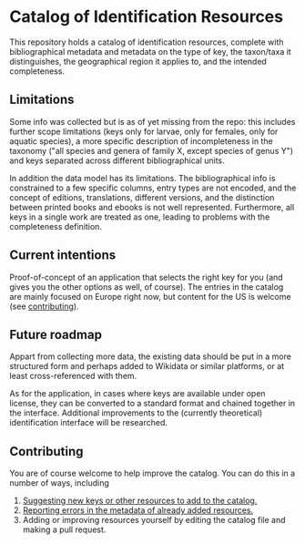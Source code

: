 # Catalog of Identification Resources

This repository holds a catalog of identification resources, complete with bibliographical metadata
and metadata on the type of key, the taxon/taxa it distinguishes, the geographical region it applies
to, and the intended completeness.

## Limitations

Some info was collected but is as of yet missing from the repo: this includes further scope
limitations (keys only for larvae, only for females, only for aquatic species), a more specific
description of incompleteness in the taxonomy ("all species and genera of family X, except species
of genus Y") and keys separated across different bibliographical units.

In addition the data model has its limitations. The bibliographical info is constrained to a few
specific columns, entry types are not encoded, and the concept of editions, translations, different
versions, and the distinction between printed books and ebooks is not well represented. Furthermore,
all keys in a single work are treated as one, leading to problems with the completeness definition.

## Current intentions

Proof-of-concept of an application that selects the right key for you (and gives you the other
options as well, of course). The entries in the catalog are mainly focused on Europe right now, but
content for the US is welcome (see [contributing](#contributing)).

## Future roadmap

Appart from collecting more data, the existing data should be put in a more structured form and
perhaps added to Wikidata or similar platforms, or at least cross-referenced with them.

As for the application, in cases where keys are available under open license, they can be
converted to a standard format and chained together in the interface. Additional improvements
to the (currently theoretical) identification interface will be researched.

## Contributing

You are of course welcome to help improve the catalog. You can do this in a number of ways,
including

  1. [Suggesting new keys or other resources to add to the catalog.](https://github.com/identification-resources/catalog/issues/new?assignees=&labels=untriaged%2C+untriaged%3A+addition&template=addition-to-the-catalog.md&title=)
  2. [Reporting errors in the metadata of already added resources.](https://github.com/identification-resources/catalog/issues/new?assignees=&labels=untriaged%2C+untriaged%3A+error&template=catalog-error.md&title=)
  3. Adding or improving resources yourself by editing the catalog file and making a pull request.
